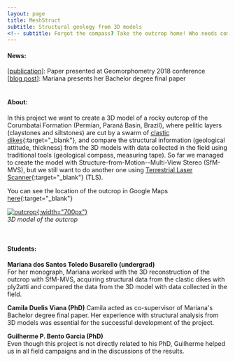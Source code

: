```yaml
---
layout: page
title: MeshStruct
subtitle: Structural geology from 3D models
<!-- subtitle: Forgot the compass? Take the outcrop home! Who needs compasses when you have meshes? -->
---
```

#### News:  
[[publication]({{site.url}}/publications#gmorph)]: Paper presented at Geomorphometry 2018 conference  
[[blog post]({{site.url}}/2017-12-05-mariana-defense)]: Mariana presents her Bachelor degree final paper  
&nbsp;
&nbsp;

#### About:
In this project we want to create a 3D model of a rocky outcrop of the Corumbataí Formation (Permian, Paraná Basin, Brazil), where pelitic layers (claystones and siltstones) are cut by a swarm of [clastic dikes](https://en.wikipedia.org/wiki/Clastic_dike){:target="_blank"}, and compare the structural information (geological attitude, thickness) from the 3D models with data collected in the field using traditional tools (geological compass, measuring tape). So far we managed to create the model with Structure-from-Motion--Multi-View Stereo (SfM-MVS), but we still want to do another one using [Terrestrial Laser Scanner](https://en.wikipedia.org/wiki/Laser_scanning){:target="_blank"} (TLS).

You can see the location of the outcrop in Google Maps [here](https://goo.gl/maps/UdkNeZfSbvQ2){:target="_blank"}  

[![outcrop]({{site.baseurl}}/img/outcrop_model_small.jpg "Outcrop model"){:width="700px"}]({{site.baseurl}}/img/outcrop_model_small.jpg)   
*3D model of the outcrop*


&nbsp;
&nbsp;

#### Students:  
**Mariana dos Santos Toledo Busarello (undergrad)**  
For her monograph, Mariana worked with the 3D reconstruction of the outcrop with SfM-MVS, acquiring structural data from the clastic dikes with ply2atti and compared the data from the 3D model with data collected in the field.

**Camila Duelis Viana (PhD)** 
Camila acted as co-supervisor of Mariana's Bachelor degree final paper. Her experience with structural analysis from 3D models was essential for the successful development of the project. 

**Guilherme P. Bento Garcia (PhD)**  
Even though this project is not directly related to his PhD, Guilherme helped us in all field campaigns and in the discussions of the results.


